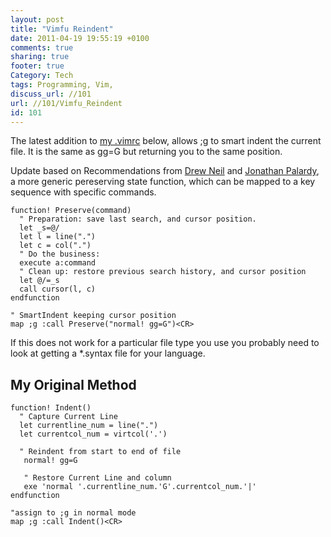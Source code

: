 ```yaml
---
layout: post
title: "Vimfu Reindent"
date: 2011-04-19 19:55:19 +0100 
comments: true
sharing: true
footer: true
Category: Tech
tags: Programming, Vim,
discuss_url: //101
url: //101/Vimfu_Reindent
id: 101
---
```

The latest addition to [my .vimrc][vimrc] below, allows ;g to smart indent the current file. It is the same as gg=G but returning you to the same position. 

Update based on Recommendations from [Drew Neil][drew] and [Jonathan Palardy][jon], a more generic pereserving state function, which can be mapped to a key sequence with specific commands.

    function! Preserve(command)
      " Preparation: save last search, and cursor position.
      let _s=@/
      let l = line(".")
      let c = col(".")
      " Do the business:
      execute a:command
      " Clean up: restore previous search history, and cursor position
      let @/=_s
      call cursor(l, c)
    endfunction

    " SmartIndent keeping cursor position
    map ;g :call Preserve("normal! gg=G")<CR>


If this does not work for a particular file type you use you probably need to look at getting a *.syntax file for your language.



My Original Method 
------------------

    function! Indent()
      " Capture Current Line
      let currentline_num = line(".")
      let currentcol_num = virtcol('.')

      " Reindent from start to end of file
       normal! gg=G

       " Restore Current Line and column
       exe 'normal '.currentline_num.'G'.currentcol_num.'|'
    endfunction
     
    "assign to ;g in normal mode
    map ;g :call Indent()<CR>



[vimrc]: https://github.com/morganp/dotfiles/blob/master/dotfiles/.vimrc#L197
[drew]: http://drewneil.com/
[jon]: http://technotales.wordpress.com/2010/03/31/preserve-a-vim-function-that-keeps-your-state/
